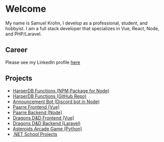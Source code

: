 # Welcome

My name is Samuel Krohn, I develop as a professional, student, and hobbyist. I am a full stack developer that specializes in Vue, React, Node, and PHP/Laravel. 

## Career
Please see my LinkedIn profile [here](https://www.linkedin.com/in/samkrohn/)

## Projects
- [HarperDB Functions (NPM Package for Node)](https://www.npmjs.com/package/hdb-functions)
- [HarperDB Functions (GitHub Repo)](https://github.com/Xoelos/harperdb-functions)
- [Announcement Bot (Discord bot in Node)](https://github.com/bubbzDotDev/bot-dashboard-backend)
- [Paarre Frontend (Vue)](https://github.com/Xoelos/paarre)
- [Paarre Backend (Node)](https://github.com/Xoelos/paarre-backend)
- [Dragons D&D Frontend (Vue)](https://github.com/Xoelos/dragons_laravel)
- [Dragons D&D Backend (Laravel)](https://github.com/Xoelos/dragons_backend)
- [Asteroids Arcade Game (Python)](https://github.com/Xoelos/asteroids)
- [.NET School Projects](https://github.com/Xoelos/CIT365-S2021-KrohnSamuel)
